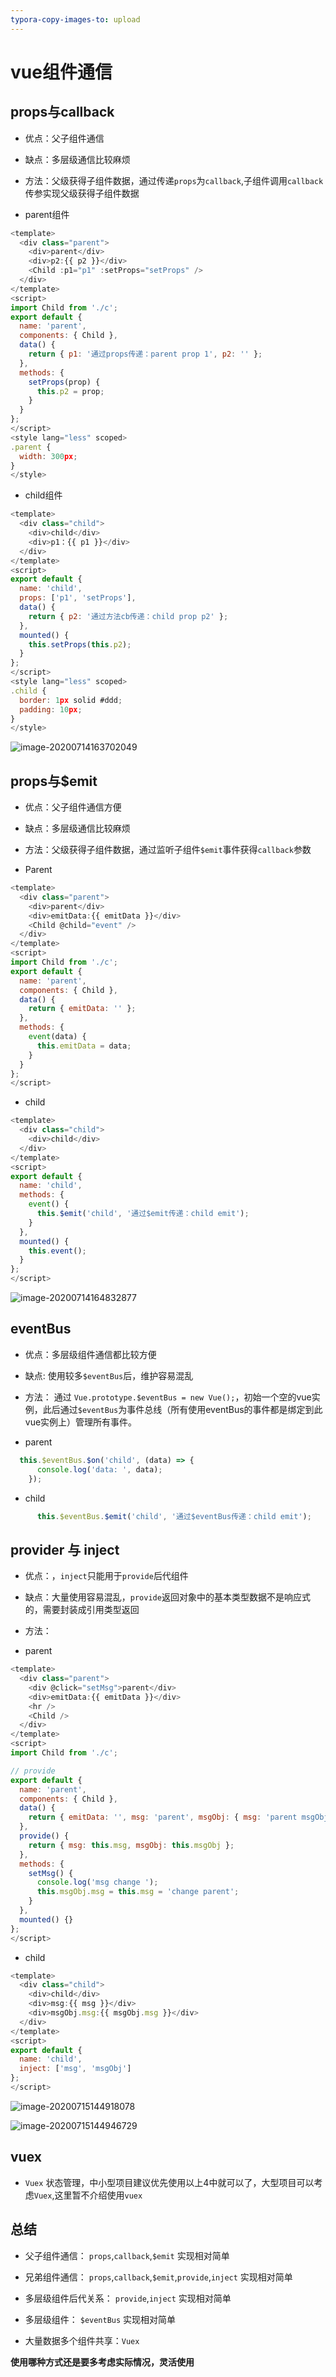 ```yaml
---
typora-copy-images-to: upload
---
```


# vue组件通信



## props与callback

- 优点：父子组件通信

- 缺点：多层级通信比较麻烦

- 方法：父级获得子组件数据，通过传递`props`为`callback`,子组件调用`callback`传参实现父级获得子组件数据

- parent组件

````js
<template>
  <div class="parent">
    <div>parent</div>
    <div>p2:{{ p2 }}</div>
    <Child :p1="p1" :setProps="setProps" />
  </div>
</template>
<script>
import Child from './c';
export default {
  name: 'parent',
  components: { Child },
  data() {
    return { p1: '通过props传递：parent prop 1', p2: '' };
  },
  methods: {
    setProps(prop) {
      this.p2 = prop;
    }
  }
};
</script>
<style lang="less" scoped>
.parent {
  width: 300px;
}
</style>
````



- child组件

```js
<template>
  <div class="child">
    <div>child</div>
    <div>p1：{{ p1 }}</div>
  </div>
</template>
<script>
export default {
  name: 'child',
  props: ['p1', 'setProps'],
  data() {
    return { p2: '通过方法cb传递：child prop p2' };
  },
  mounted() {
    this.setProps(this.p2);
  }
};
</script>
<style lang="less" scoped>
.child {
  border: 1px solid #ddd;
  padding: 10px;
}
</style>
```

![image-20200714163702049](image-20200714163702049.png)


## props与$emit 

- 优点：父子组件通信方便

- 缺点：多层级通信比较麻烦

- 方法：父级获得子组件数据，通过监听子组件`$emit`事件获得`callback`参数

- Parent 

````js
<template>
  <div class="parent">
    <div>parent</div>
    <div>emitData:{{ emitData }}</div>
    <Child @child="event" />
  </div>
</template>
<script>
import Child from './c';
export default {
  name: 'parent',
  components: { Child },
  data() {
    return { emitData: '' };
  },
  methods: {
    event(data) {
      this.emitData = data;
    }
  }
};
</script>
````

- child

````js
<template>
  <div class="child">
    <div>child</div>
  </div>
</template>
<script>
export default {
  name: 'child',
  methods: {
    event() {
      this.$emit('child', '通过$emit传递：child emit');
    }
  },
  mounted() {
    this.event();
  }
};
</script>
````

![image-20200714164832877](image-20200715144918078.png)

## eventBus

- 优点：多层级组件通信都比较方便
- 缺点:  使用较多`$eventBus`后，维护容易混乱
- 方法： 通过 `Vue.prototype.$eventBus = new Vue();`，初始一个空的vue实例，此后通过`$eventBus`为事件总线（所有使用eventBus的事件都是绑定到此vue实例上）管理所有事件。

- parent

```js
  this.$eventBus.$on('child', (data) => {
      console.log('data: ', data);
    });
```

- child

```js
      this.$eventBus.$emit('child', '通过$eventBus传递：child emit');
```



## provider 与 inject

- 优点：，`inject`只能用于`provide`后代组件

- 缺点：大量使用容易混乱，`provide`返回对象中的基本类型数据不是响应式的，需要封装成引用类型返回

- 方法：

- parent

```js
<template>
  <div class="parent">
    <div @click="setMsg">parent</div>
    <div>emitData:{{ emitData }}</div>
    <hr />
    <Child />
  </div>
</template>
<script>
import Child from './c';

// provide
export default {
  name: 'parent',
  components: { Child },
  data() {
    return { emitData: '', msg: 'parent', msgObj: { msg: 'parent msgObj' } };
  },
  provide() {
    return { msg: this.msg, msgObj: this.msgObj };
  },
  methods: {
    setMsg() {
      console.log('msg change ');
      this.msgObj.msg = this.msg = 'change parent';
    }
  },
  mounted() {}
};
</script>
```

- child

```js
<template>
  <div class="child">
    <div>child</div>
    <div>msg:{{ msg }}</div>
    <div>msgObj.msg:{{ msgObj.msg }}</div>
  </div>
</template>
<script>
export default {
  name: 'child',
  inject: ['msg', 'msgObj']
};
</script>
```

![image-20200715144918078](image-20200715144946729.png)

![image-20200715144946729](image-20200714163702049.png)

## vuex

- `Vuex` 状态管理，中小型项目建议优先使用以上4中就可以了，大型项目可以考虑`Vuex`,这里暂不介绍使用`vuex`



## 总结

- 父子组件通信： `props`,`callback`,`$emit` 实现相对简单

- 兄弟组件通信： `props`,`callback`,`$emit`,`provide`,`inject` 实现相对简单

- 多层级组件后代关系： `provide`,`inject` 实现相对简单

- 多层级组件： `$eventBus` 实现相对简单

- 大量数据多个组件共享：`Vuex`

**使用哪种方式还是要多考虑实际情况，灵活使用**

